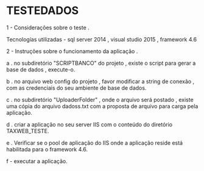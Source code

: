 # TESTEDADOS

1 - Considerações sobre o teste .

Tecnologías utilizadas  -   sql server 2014 , visual studio 2015 , framework 4.6


2 - Instruções sobre  o  funcionamento da aplicação .


  a . no subdiretório "SCRIPTBANCO"  do projeto , existe  o script para gerar a base de dados , execute-o.
  
  
  b . no arquivo web config do projeto , favor modificar a string de conexão ,  com as credenciais do seu ambiente de base de dados.
  
  
  c . no subdiretório "UploaderFolder" , onde o arquivo será postado ,   existe uma cópia do arquivo dadoss.txt com  a proposta de arquivo para carga pela aplicação.
  
  
  d . criar a aplicação no seu server IIS com o conteúdo do diretório TAXWEB_TESTE.
  
  
  e .  Verificar se o pool de aplicação do IIS onde a aplicação reside está habilitada para o framework 4.6.
  
  
  f - executar a aplicação.

